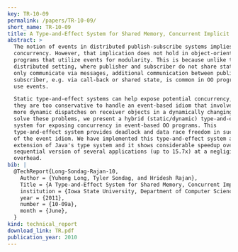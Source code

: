 ```yaml
---
key: TR-10-09
permalink: /papers/TR-10-09/
short_name: TR-10-09
title: A Type-and-Effect System for Shared Memory, Concurrent Implicit Invocation Systems
abstract: >
  The notion of events in distributed publish-subscribe systems implies safe
  concurrency. However, that implication does not hold in object-oriented (OO)
  programs that utilize events for modularity. This is because unlike the
  distributed setting, where publisher and subscriber do not share state and
  only communicate via messages, additional communication between publisher and
  subscriber, e.g. via call-back or shared state, is common in OO programs that
  use events.

  Static type-and-effect systems can help expose potential concurrency, however,
  they are too conservative to handle an event-based idiom that involves zero or
  more dynamic dispatches on receiver objects in a dynamically changing list. To
  solve these problems, we present a hybrid (static/dynamic) type-and-effect
  system for exposing concurrency in event-based OO programs. This
  type-and-effect system provides deadlock and data race freedom in such usage
  of the event idiom. We have implemented this type-and-effect system as an
  extension of Java's type system and it shows considerable speedup over the
  sequential version of several applications (up to 15.7x) at a negligible
  overhead.
bib: |
  @TechReport{Long-Sondag-Rajan-10,
    Author = {Yuheng Long, Tyler Sondag, and Hridesh Rajan},
    Title = {A Type-and-Effect System for Shared Memory, Concurrent Implicit Invocation Systems},
    institution = {Iowa State University, Department of Computer Science},
    year = {2011},
    number = {10-09a},
    month = {June},
  }
kind: technical_report
download_link: TR.pdf
publication_year: 2010
---
```

